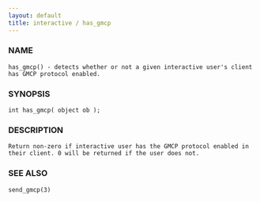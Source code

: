 ```yaml
---
layout: default
title: interactive / has_gmcp
---
```


### NAME

    has_gmcp() - detects whether or not a given interactive user's client 
    has GMCP protocol enabled.

### SYNOPSIS

    int has_gmcp( object ob );

### DESCRIPTION

    Return non-zero if interactive user has the GMCP protocol enabled in 
    their client. 0 will be returned if the user does not.

### SEE ALSO

    send_gmcp(3)
